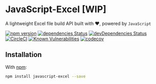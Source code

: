 # JavaScript-Excel [WIP]
A lightweight Excel file build API built with :heart:, powered by `JavaScript`

[![npm version](https://badge.fury.io/js/javascript-excel.svg)](https://badge.fury.io/js/javascript-excel)
[![dependencies Status](https://david-dm.org/securedeveloper/javascript-excel/status.svg)](https://david-dm.org/securedeveloper/javascript-excel)
[![devDependencies Status](https://david-dm.org/securedeveloper/javascript-excel/dev-status.svg)](https://david-dm.org/securedeveloper/javascript-excel?type=dev)
[![CircleCI](https://circleci.com/gh/securedeveloper/javascript-excel.svg?style=svg)](https://circleci.com/gh/securedeveloper/javascript-excel)
[![Known Vulnerabilities](https://snyk.io/test/github/securedeveloper/javascript-excel/badge.svg?targetFile=package.json)](https://snyk.io/test/github/securedeveloper/javascript-excel?targetFile=package.json)
[![codecov](https://codecov.io/gh/securedeveloper/javascript-excel/branch/master/graph/badge.svg)](https://codecov.io/gh/securedeveloper/javascript-excel)

## Installation

With [npm](https://www.npmjs.org/package/javascript-excel):

```sh
npm install javascript-excel --save
```

